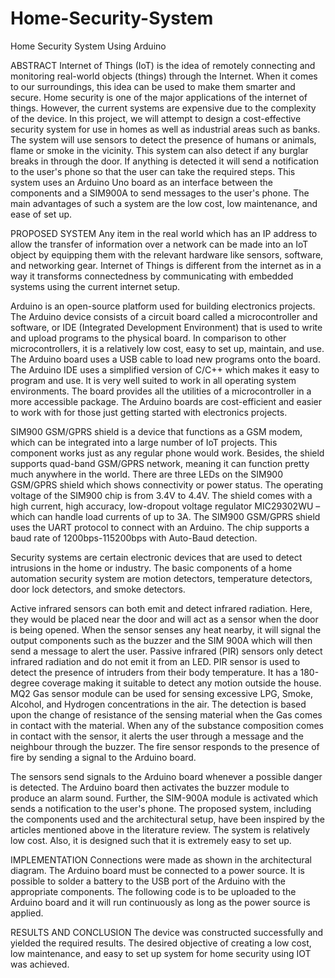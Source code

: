 # Home-Security-System
Home Security System Using Arduino

ABSTRACT
Internet of Things (IoT) is the idea of remotely connecting and monitoring real-world objects (things) through the Internet. When it comes to our surroundings, this idea can be used to make them smarter and secure. Home security is one of the major applications of the internet of things. However, the current systems are expensive due to the complexity of the device. In this project, we will attempt to design a cost-effective security system for use in homes as well as industrial areas such as banks. The system will use sensors to detect the presence of humans or animals, flame or smoke in the vicinity. This system can also detect if any burglar breaks in through the door. If anything is detected it will send a notification to the user's phone so that the user can take the required steps. This system uses an Arduino Uno board as an interface between the components and a SIM900A to send messages to the user's phone. The main advantages of such a system are the low cost, low maintenance, and ease of set up.

PROPOSED SYSTEM
Any item in the real world which has an IP address to allow the transfer of information over a network can be made into an IoT object by equipping them with the relevant hardware like sensors, software, and networking gear. Internet of Things is different from the internet as in a way it transforms connectedness by communicating with embedded systems using the current internet setup.

Arduino is an open-source platform used for building electronics projects. The Arduino device consists of a circuit board called a microcontroller and software, or IDE (Integrated Development Environment) that is used to write and upload programs to the physical board. In comparison to other microcontrollers, it is a relatively low cost, easy to set up, maintain, and use. The Arduino board uses a USB cable to load new programs onto the board. The Arduino IDE uses a simplified version of C/C++ which makes it easy to program and use. It is very well suited to work in all operating system environments. The board provides all the utilities of a microcontroller in a more accessible package. The Arduino boards are cost-efficient and easier to work with for those just getting started with electronics projects.

SIM900 GSM/GPRS shield is a device that functions as a GSM modem, which can be integrated into a large number of IoT projects. This component works just as any regular phone would work. Besides, the shield supports quad-band GSM/GPRS network, meaning it can function pretty much anywhere in the world. There are three LEDs on the SIM900 GSM/GPRS shield which shows connectivity or power status. The operating voltage of the SIM900 chip is from 3.4V to 4.4V. The shield comes with a high current, high accuracy, low-dropout voltage regulator MIC29302WU – which can handle load currents of up to 3A. The SIM900 GSM/GPRS shield uses the UART protocol to connect with an Arduino. The chip supports a baud rate of 1200bps-115200bps with Auto-Baud detection.

Security systems are certain electronic devices that are used to detect intrusions in the home or industry. The basic components of a home automation security system are motion detectors, temperature detectors, door lock detectors, and smoke detectors.

Active infrared sensors can both emit and detect infrared radiation. Here, they would be placed near the door and will act as a sensor when the door is being opened. When the sensor senses any heat nearby, it will signal the output components such as the buzzer and the SIM 900A which will then send a message to alert the user. Passive infrared (PIR) sensors only detect infrared radiation and do not emit it from an LED. PIR sensor is used to detect the presence of intruders from their body temperature. It has a 180-degree coverage making it suitable to detect any motion outside the house. MQ2 Gas sensor module can be used for sensing excessive LPG, Smoke, Alcohol, and Hydrogen concentrations in the air. The detection is based upon the change of resistance of the sensing material when the Gas comes in contact with the material. When any of the substance composition comes in contact with the sensor, it alerts the user through a message and the neighbour through the buzzer. The fire sensor responds to the presence of fire by sending a signal to the Arduino board.

The sensors send signals to the Arduino board whenever a possible danger is detected. The Arduino board then activates the buzzer module to produce an alarm sound. Further, the SIM-900A module is activated which sends a notification to the user's phone. The proposed system, including the components used and the architectural setup, have been inspired by the articles mentioned above in the literature review. The system is relatively low cost. Also, it is designed such that it is extremely easy to set up.

IMPLEMENTATION
Connections were made as shown in the architectural diagram. The Arduino board must be connected to a power source. It is possible to solder a battery to the USB port of the Arduino with the appropriate components. The following code is to be uploaded to the Arduino board and it will run continuously as long as the power source is applied.



RESULTS AND CONCLUSION
The device was constructed successfully and yielded the required results. The desired objective of creating a low cost, low maintenance, and easy to set up system for home security using IOT was achieved.
